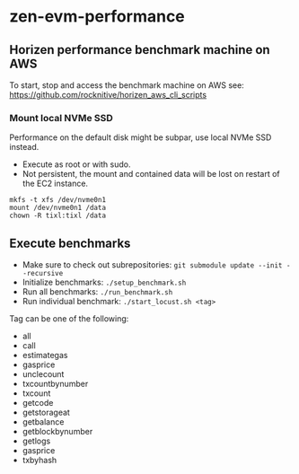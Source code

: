 # zen-evm-performance

## Horizen performance benchmark machine on AWS

To start, stop and access the benchmark machine on AWS see:
https://github.com/rocknitive/horizen_aws_cli_scripts

### Mount local NVMe SSD

Performance on the default disk might be subpar, use local NVMe SSD instead.

- Execute as root or with sudo.
- Not persistent, the mount and contained data will be lost on restart of the EC2 instance.

```
mkfs -t xfs /dev/nvme0n1
mount /dev/nvme0n1 /data
chown -R tixl:tixl /data
```


## Execute benchmarks

- Make sure to check out subrepositories: `git submodule update --init --recursive`
- Initialize benchmarks: `./setup_benchmark.sh`
- Run all benchmarks: `./run_benchmark.sh`
- Run individual benchmark: `./start_locust.sh <tag>`
 
Tag can be one of the following:
- all
- call
- estimategas
- gasprice
- unclecount
- txcountbynumber
- txcount
- getcode
- getstorageat
- getbalance
- getblockbynumber
- getlogs
- gasprice
- txbyhash
